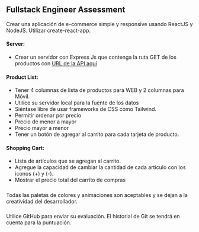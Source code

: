 ## Fullstack Engineer Assessment
Crear una aplicación de e-commerce simple y responsive usando ReactJS y NodeJS. Utilizar
create-react-app.
#### Server:
- Crear un servidor con Express Js que contenga la ruta GET de los productos con
<a href="https://fakestoreapi.com">URL de la API aquí</a>

#### Product List:
- Tener 4 columnas de lista de productos para WEB y 2 columnas para Móvil.
- Utilice su servidor local para la fuente de los datos
- Siéntase libre de usar frameworks de CSS como Tailwind.
- Permitir ordenar por precio
- Precio de menor a mayor
- Precio mayor a menor
- Tener un botón de agregar al carrito para cada tarjeta de producto.
#### Shopping Cart:
- Lista de artículos que se agregan al carrito.
- Agregue la capacidad de cambiar la cantidad de cada artículo con los iconos (+) y (-).
- Mostrar el precio total del carrito de compras
#####
Todas las paletas de colores y animaciones son aceptables y se dejan a la creatividad del
desarrollador.
#####
Utilice GitHub para enviar su evaluación. El historial de Git se tendrá en cuenta para la
puntuación.